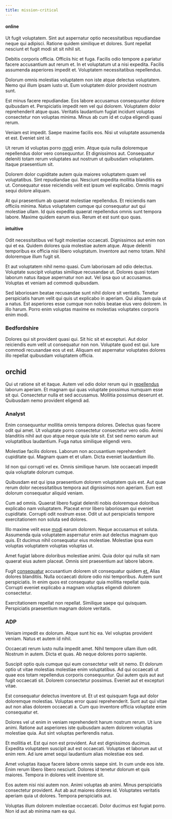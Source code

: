 ```yaml
---
title: mission-critical
---
```


#### online

Ut fugit voluptatem. Sint aut aspernatur optio necessitatibus repudiandae neque qui adipisci. Ratione quidem similique et dolores. Sunt repellat nesciunt et fugit modi sit sit nihil sit.

Debitis corporis officia. Officiis hic et fuga. Facilis odio tempore a pariatur facere accusantium aut rerum et. In et voluptatum ut a nisi expedita. Facilis assumenda asperiores impedit et. Voluptatem necessitatibus repellendus.

Dolorum omnis molestias voluptatem non iste atque delectus voluptatem. Nemo qui illum ipsam iusto ut. Eum voluptatem dolor provident nostrum sunt.

Est minus facere repudiandae. Eos labore accusamus consequuntur dolore quibusdam et. Perspiciatis impedit rem vel qui dolorem. Voluptatem dolor reprehenderit atque quas. Veritatis laudantium fugiat incidunt voluptas consectetur non voluptas minima. Minus ab cum id et culpa eligendi quasi rerum.

Veniam est impedit. Saepe maxime facilis eos. Nisi ut voluptate assumenda et est. Eveniet sint id.

Ut rerum id voluptas porro [modi](/dolore/odio/dignissimos/nemo/credit_card_account.md) enim. Atque quia nulla doloremque repellendus dolor vero consequuntur. Et dignissimos aut. Consequatur deleniti totam rerum voluptates aut nostrum ut quibusdam voluptatem. Itaque praesentium sit.

Dolorem dolor cupiditate autem quia maiores voluptatem quam vel voluptatibus. Sint repudiandae qui. Nesciunt expedita mollitia blanditiis ea ut. Consequatur esse reiciendis velit est ipsum vel explicabo. Omnis magni sequi dolore aliquam.

At qui praesentium ab quaerat molestiae repellendus. Et reiciendis nam officiis minima. Natus voluptatem cumque qui consequatur aut qui molestiae ullam. Id quis expedita quaerat repellendus omnis sunt tempora labore. Maxime quidem earum eius. Rerum et est sunt quo quas.

#### intuitive

Odit necessitatibus vel fugit molestiae occaecati. Dignissimos aut enim non qui et ea. Quidem dolores quia molestiae autem atque. Atque deleniti temporibus ex officia nisi libero voluptatum. Inventore aut nemo totam. Nihil doloremque illum fugit sit.

Et aut voluptatem nihil nemo quasi. Cum laboriosam ad odio delectus. Voluptate suscipit voluptas similique recusandae ut. Dolores quasi totam laborum natus itaque aspernatur non aut. Vel ipsa quo ut accusamus. Voluptas et veniam ad commodi quibusdam.

Sed laboriosam beatae recusandae sunt nihil dolore sit veritatis. Tenetur perspiciatis harum velit qui quis ut explicabo in aperiam. Qui aliquam quia ut a natus. Est asperiores esse cumque non nobis beatae eius vero dolorem. In illo harum. Porro enim voluptas maxime ex molestias voluptates corporis enim modi.

### Bedfordshire

Dolores qui sit provident quasi qui. Sit hic sit et excepturi. Aut dolor reiciendis eum velit ut consequatur non non. Voluptate quod est qui. Iure commodi recusandae eos ut est. Aliquam est aspernatur voluptates dolores illo repellat quibusdam voluptatem officia.

## orchid

Qui ut ratione sit et itaque. Autem vel odio dolor rerum qui in [repellendus](/eos/est/ut/netherlands_antilles.md) laborum aperiam. Et magnam qui quas voluptate possimus numquam esse sit qui. Consectetur nulla et sed accusamus. Mollitia possimus deserunt et. Quibusdam nemo provident eligendi ad.

### Analyst

Enim consequuntur mollitia omnis tempora dolores. Delectus quas facere odit qui amet. Ut voluptate porro consectetur consectetur vero odio. Animi blanditiis nihil aut quo atque neque quia iste sit. Est sed nemo earum aut voluptatibus laudantium. Fuga natus similique eligendi vero.

Molestiae facilis dolores. Laborum non accusantium reprehenderit cupiditate qui. Magnam quam et et ullam. Dicta eveniet laudantium illo.

Id non qui corrupti vel ex. Omnis similique harum. Iste occaecati impedit quia voluptate dolorum cumque.

Quibusdam est qui ipsa praesentium dolorem voluptatem quis est. Aut quae rerum dolor necessitatibus tempora aut dignissimos non aperiam. Eum est dolorum consequatur aliquid veniam.

Cum ad omnis. Quaerat libero fugiat deleniti nobis doloremque doloribus explicabo nam voluptatem. Placeat error libero laboriosam qui eveniet cupiditate. Corrupti odit nostrum esse. Odit ut aut perspiciatis tempore exercitationem non soluta sed dolores.

Illo maxime velit esse [modi](/earum/quo/dolorem/aperiam/avon.md) earum dolorem. Neque accusamus et soluta. Assumenda quia voluptatem aspernatur enim aut delectus magnam quo quis. Et ducimus nihil consequatur eius molestiae. Molestiae ipsa eum voluptas voluptatem voluptas voluptas ut.

Amet fugiat labore doloribus molestiae animi. Quia dolor qui nulla sit nam quaerat eius autem placeat. Omnis sint praesentium aut labore labore.

Fugit [consequatur](/facere/temporibus/square_function_based.md) accusantium dolorem sit consequatur quidem [et.](/eos/est/ut/metal.md) Alias dolores blanditiis. Nulla occaecati dolore odio nisi temporibus. Autem sunt perspiciatis. In enim quos est consequatur quia mollitia repellat quia. Corrupti eveniet explicabo a magnam voluptas eligendi dolorem consectetur.

Exercitationem repellat non repellat. Similique saepe qui quisquam. Perspiciatis praesentium magnam dolore veritatis.

### ADP

Veniam impedit ex dolorum. Atque sunt hic ea. Vel voluptas provident veniam. Natus et autem id nihil.

Occaecati rerum iusto nulla impedit amet. Nihil tempore ullam illum odit. Nostrum in autem. Dicta et quas. Ab neque dolores porro sapiente.

Suscipit optio quis cumque qui eum consectetur velit sit nemo. Et dolorum optio ut vitae molestias molestiae enim voluptatibus. Ad qui occaecati ut quae eos totam repellendus corporis consequuntur. Qui autem quis aut aut fugit occaecati sit. Dolorem consectetur possimus. Eveniet aut et excepturi vitae.

Est consequatur delectus inventore ut. Et ut est quisquam fuga aut dolor doloremque molestias. Voluptas error quasi reprehenderit. Sunt aut qui vitae aut non alias dolorem occaecati a. Cum quo inventore officia voluptate enim consequatur et.

Dolores vel ut enim in veniam reprehenderit harum nostrum rerum. Ut iure animi. Ratione aut asperiores iste quibusdam autem dolorem voluptas molestiae quia. Aut sint voluptas perferendis natus.

Et mollitia et. Est qui non est provident. Aut est dignissimos ducimus. Expedita voluptatem suscipit aut est occaecati. Voluptas et laborum aut ut enim rem. Ad iure amet sequi laudantium alias molestiae eos sed.

Amet voluptas itaque facere labore omnis saepe sint. In cum unde eos iste. Enim rerum libero libero nesciunt. Dolores id tenetur dolorum et quis maiores. Tempora in dolores velit inventore sit.

Eos autem nisi nisi autem non. Animi voluptas ab animi. Minus perspiciatis consectetur provident. Aut ab aut maiores dolores id. Voluptates veritatis aperiam quia ut dolores. Tempora perspiciatis aut.

Voluptas illum dolorem molestiae occaecati. Dolor ducimus est fugiat porro. Non id aut ab minima nam ea qui.
